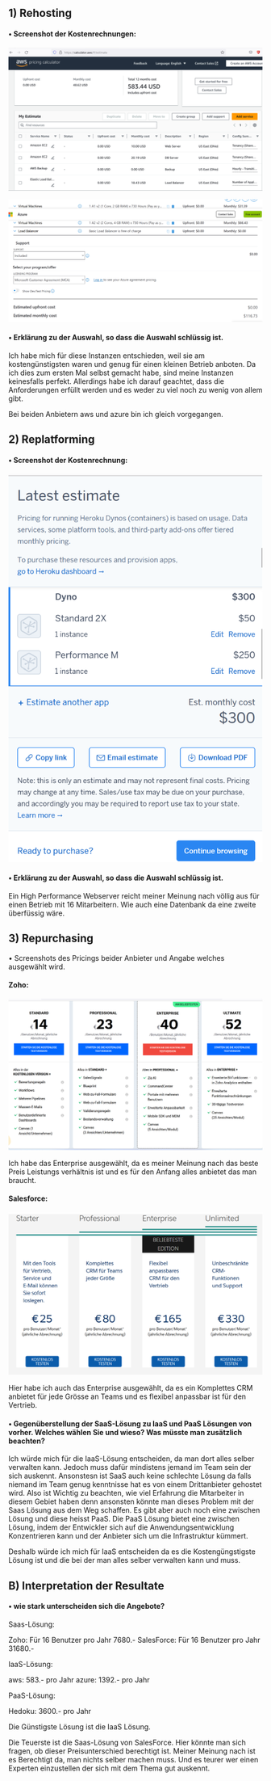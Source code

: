 
## 1) Rehosting

#### • Screenshot der Kostenrechnungen:

![Alt text](KN07.png)

![Alt text](image.png)

#### • Erklärung zu der Auswahl, so dass die Auswahl schlüssig ist.

Ich habe mich für diese Instanzen entschieden, weil sie am kostengünstigsten waren und genug für einen kleinen Betrieb anboten. Da ich dies zum ersten Mal selbst gemacht habe, sind meine Instanzen keinesfalls perfekt. Allerdings habe ich darauf geachtet, dass die Anforderungen erfüllt werden und es weder zu viel noch zu wenig von allem gibt.

Bei beiden Anbietern aws und azure bin ich gleich vorgegangen.

## 2) Replatforming

#### • Screenshot der Kostenrechnung:

![Alt text](KN07_heroku.png)

#### • Erklärung zu der Auswahl, so dass die Auswahl schlüssig ist.

Ein High Performance Webserver reicht meiner Meinung nach völlig aus für einen Betrieb mit 16 Mitarbeitern. Wie auch eine Datenbank da eine zweite überfüssig wäre.


## 3) Repurchasing

• Screenshots des Pricings beider Anbieter und Angabe welches ausgewählt wird.

#### Zoho:

![Alt text](KN07_zohoCRMreal.png)

Ich habe das Enterprise ausgewählt, da es meiner Meinung nach das beste Preis Leistungs verhältnis ist und es für den Anfang alles anbietet das man braucht.

#### Salesforce:

![Alt text](KN07_salesforce.png)

Hier habe ich auch das Enterprise ausgewählt, da es ein Komplettes CRM
anbietet für jede Grösse an Teams und es flexibel anpassbar ist für den Vertrieb.

#### • Gegenüberstellung der SaaS-Lösung zu IaaS und PaaS Lösungen von vorher. Welches wählen Sie und wieso? Was müsste man zusätzlich beachten?

Ich würde mich für die IaaS-Lösung entscheiden, da man dort alles selber verwalten kann. Jedoch muss dafür mindistens jemand im Team sein der sich auskennt. Ansonstesn ist SaaS auch keine schlechte Lösung da falls niemand im Team genug kenntnisse hat es von einem Drittanbieter gehostet wird. Also ist Wichtig zu beachten, wie viel Erfahrung die Mitarbeiter in diesem Gebiet haben denn ansonsten könnte man dieses Problem mit der Saas Lösung aus dem Weg schaffen. Es gibt aber auch noch eine zwischen Lösung und diese heisst PaaS. Die PaaS Lösung bietet eine zwischen Lösung, indem der Entwickler sich auf die Anwendungsentwicklung Konzentrieren kann und der Anbieter sich um die Infrastruktur kümmert.

Deshalb würde ich mich für IaaS entscheiden da es die Kostengüngstigste Lösung ist und die bei der man alles selber verwalten kann und muss.


## B) Interpretation der Resultate

#### • wie stark unterscheiden sich die Angebote?

Saas-Lösung:

Zoho: Für 16 Benutzer pro Jahr 7680.-
SalesForce: Für 16 Benutzer pro Jahr 31680.-

IaaS-Lösung:

aws: 583.- pro Jahr
azure: 1392.- pro Jahr

PaaS-Lösung:

Hedoku: 3600.- pro Jahr

Die Günstigste Lösung ist die IaaS Lösung.


Die Teuerste ist die Saas-Lösung von SalesForce. Hier könnte man sich fragen, ob dieser Preisunterschied berechtigt ist. Meiner Meinung nach ist es Berechtigt da, man nichts selber machen muss. Und es teurer wer einen Experten einzustellen der sich mit dem Thema gut auskennt.


